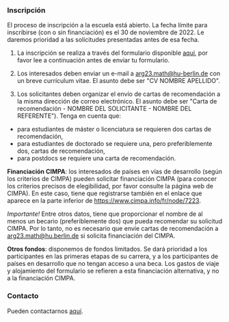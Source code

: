 ### Inscripción

El proceso de inscripción a la escuela está abierto. La fecha límite para inscribirse (con o sin financiación) es el 30 de noviembre de 2022. Le daremos prioridad a las solicitudes presentadas antes de esa fecha.

1. La inscripción se realiza a través del formulario disponible [aquí](https://docs.google.com/forms/d/e/1FAIpQLSeR5r20V8rkBqHPn-UCq84lHLKLs95B_ectIom3mQth-QqxaQ/viewform), por favor lee a continuación antes de enviar tu formulario. 

2.  Los interesados deben enviar un e-mail a arg23.math@hu-berlin.de con un breve currículum vitae. El asunto debe ser "CV NOMBRE APELLIDO".

3. Los solicitantes deben organizar el envío de cartas de recomendación a la misma dirección de correo electrónico. El asunto debe ser "Carta de recomendación - NOMBRE DEL SOLICITANTE - NOMBRE DEL REFERENTE"). Tenga en cuenta que:

  - para estudiantes de máster o licenciatura se requieren dos cartas de recomendación,
  - para estudiantes de doctorado se requiere una, pero preferiblemente dos, cartas de recomendación,
  - para postdocs se requiere una carta de recomendación.

**Financiación CIMPA**: los interesados de países en vías de desarrollo (según los criterios de CIMPA) pueden solicitar financiación CIMPA (para conocer los criterios precisos de elegibilidad, por favor consulte la página web de CIMPA). En este caso, tiene que registrarse también en el enlace que aparece en la parte inferior de https://www.cimpa.info/fr/node/7223.

*Importante!* Entre otros datos, tiene que proporcionar el nombre de al menos un becario (preferiblemente dos) que pueda recomendar su solicitud CIMPA. Por lo tanto, no es necesario que envíe cartas de recomendación a arg23.math@hu.berlin.de si solicita financiación del CIMPA.

**Otros fondos**: disponemos de fondos limitados. Se dará prioridad a los participantes en las primeras etapas de su carrera, y a los participantes de países en desarrollo que no tengan acceso a una beca. Los gastos de viaje y alojamiento del formulario se refieren a esta financiación alternativa, y no a la financiación CIMPA.

### Contacto

Pueden contactarnos [aquí](mailto:arg23.math@hu-berlin.de).